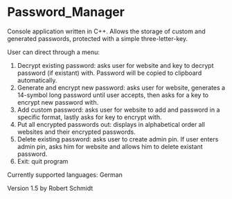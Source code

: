 # Password_Manager
Console application written in C++.
Allows the storage of custom and generated passwords, protected with a simple three-letter-key.

User can direct through a menu:
1) Decrypt existing password: asks user for website and key to decrypt password (if existant) with. Password will be copied to clipboard automatically.
2) Generate and encrypt new password: asks user for website, generates a 14-symbol long password until user accepts, then asks for a key to encrypt new password with.
3) Add custom password: asks user for website to add and password in a specific format, lastly asks for key to encrypt with.
4) Put all encrypted passwords out: displays in alphabetical order all websites and their encrypted passwords.
5) Delete existing password: asks user to create admin pin. If user enters admin pin, asks him for website and allows him to delete existant password.
6) Exit: quit program

Currently supported languages: German

Version 1.5 by Robert Schmidt